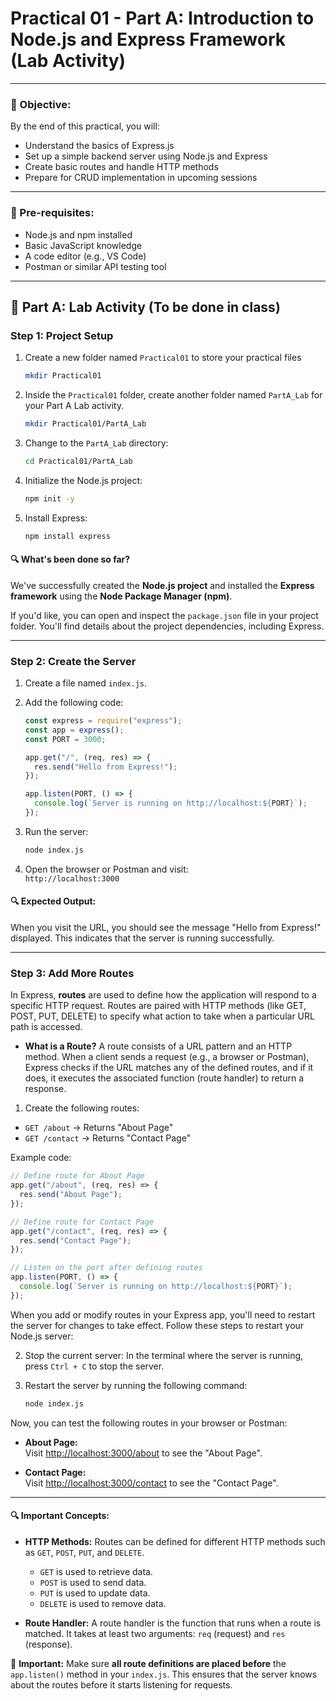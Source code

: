 # Practical 01 - Part A: Introduction to Node.js and Express Framework (Lab Activity)

---

### 🎯 Objective:

By the end of this practical, you will:

- Understand the basics of Express.js
- Set up a simple backend server using Node.js and Express
- Create basic routes and handle HTTP methods
- Prepare for CRUD implementation in upcoming sessions

---

### 🧰 Pre-requisites:

- Node.js and npm installed
- Basic JavaScript knowledge
- A code editor (e.g., VS Code)
- Postman or similar API testing tool

---

## 🧪 Part A: Lab Activity (To be done in class)

### Step 1: Project Setup

1. Create a new folder named `Practical01` to store your practical files
   ```bash
   mkdir Practical01
   ```
2. Inside the `Practical01` folder, create another folder named `PartA_Lab` for your Part A Lab activity.
   ```bash
   mkdir Practical01/PartA_Lab
   ```
3. Change to the `PartA_Lab` directory:
   ```bash
   cd Practical01/PartA_Lab
   ```
4. Initialize the Node.js project:
   ```bash
   npm init -y
   ```
5. Install Express:
   ```bash
   npm install express
   ```

#### 🔍 What's been done so far?

We've successfully created the **Node.js project** and installed the **Express framework** using the **Node Package Manager (npm)**.

If you'd like, you can open and inspect the `package.json` file in your project folder. You'll find details about the project dependencies, including Express.

---

### Step 2: Create the Server

1. Create a file named `index.js`.
2. Add the following code:

   ```js
   const express = require("express");
   const app = express();
   const PORT = 3000;

   app.get("/", (req, res) => {
     res.send("Hello from Express!");
   });

   app.listen(PORT, () => {
     console.log(`Server is running on http://localhost:${PORT}`);
   });
   ```

3. Run the server:

   ```bash
   node index.js
   ```

4. Open the browser or Postman and visit:  
   `http://localhost:3000`

#### 🔍 Expected Output:

When you visit the URL, you should see the message "Hello from Express!" displayed. This indicates that the server is running successfully.

---

### Step 3: Add More Routes

In Express, **routes** are used to define how the application will respond to a specific HTTP request. Routes are paired with HTTP methods (like GET, POST, PUT, DELETE) to specify what action to take when a particular URL path is accessed.

- **What is a Route?**
  A route consists of a URL pattern and an HTTP method. When a client sends a request (e.g., a browser or Postman), Express checks if the URL matches any of the defined routes, and if it does, it executes the associated function (route handler) to return a response.

1. Create the following routes:

- `GET /about` → Returns "About Page"
- `GET /contact` → Returns "Contact Page"

Example code:

```js
// Define route for About Page
app.get("/about", (req, res) => {
  res.send("About Page");
});

// Define route for Contact Page
app.get("/contact", (req, res) => {
  res.send("Contact Page");
});

// Listen on the port after defining routes
app.listen(PORT, () => {
  console.log(`Server is running on http://localhost:${PORT}`);
});
```

When you add or modify routes in your Express app, you'll need to restart the server for changes to take effect. Follow these steps to restart your Node.js server:

2. Stop the current server:
   In the terminal where the server is running, press `Ctrl + C` to stop the server.

3. Restart the server by running the following command:

   ```bash
   node index.js
   ```

Now, you can test the following routes in your browser or Postman:

- **About Page:**  
  Visit [http://localhost:3000/about](http://localhost:3000/about) to see the "About Page".

- **Contact Page:**  
  Visit [http://localhost:3000/contact](http://localhost:3000/contact) to see the "Contact Page".

---

#### 🔍 Important Concepts:

- **HTTP Methods:**
  Routes can be defined for different HTTP methods such as `GET`, `POST`, `PUT`, and `DELETE`.

  - `GET` is used to retrieve data.
  - `POST` is used to send data.
  - `PUT` is used to update data.
  - `DELETE` is used to remove data.

- **Route Handler:**
  A route handler is the function that runs when a route is matched. It takes at least two arguments: `req` (request) and `res` (response).

📌 **Important:**
Make sure **all route definitions are placed before** the `app.listen()` method in your `index.js`. This ensures that the server knows about the routes before it starts listening for requests.

